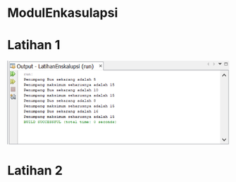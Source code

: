 
# ModulEnkasulapsi

# Latihan 1
![latihan 1](https://github.com/EAH09/ModulEnkasulapsi/blob/e2bc2f574925548a9dda0274a3803b33f5fd31c2/Latihan%201.png)

# Latihan 2
